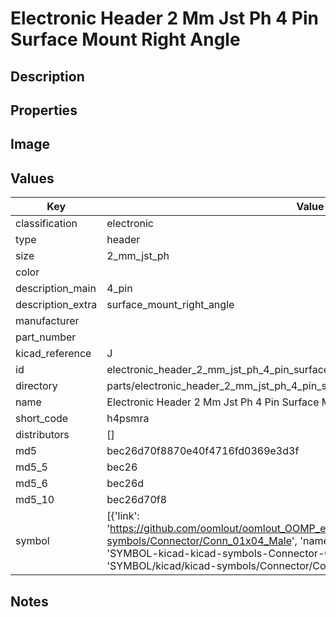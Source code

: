 # Electronic Header 2 Mm Jst Ph 4 Pin Surface Mount Right Angle

## Description

## Properties


## Image


## Values

| Key | Value |
| --- | --- |
| classification | electronic |
| type | header |
| size | 2_mm_jst_ph |
| color |  |
| description_main | 4_pin |
| description_extra | surface_mount_right_angle |
| manufacturer |  |
| part_number |  |
| kicad_reference | J |
| id | electronic_header_2_mm_jst_ph_4_pin_surface_mount_right_angle |
| directory | parts/electronic_header_2_mm_jst_ph_4_pin_surface_mount_right_angle |
| name | Electronic Header 2 Mm Jst Ph 4 Pin Surface Mount Right Angle |
| short_code | h4psmra |
| distributors | [] |
| md5 | bec26d70f8870e40f4716fd0369e3d3f |
| md5_5 | bec26 |
| md5_6 | bec26d |
| md5_10 | bec26d70f8 |
| symbol | [{'link': 'https://github.com/oomlout/oomlout_OOMP_eda_V2/tree/main/SYMBOL/kicad/kicad-symbols/Connector/Conn_01x04_Male', 'name': 'Connector : Conn_01x04_Male', 'id': 'SYMBOL-kicad-kicad-symbols-Connector-Conn_01x04_Male', 'directory': 'SYMBOL/kicad/kicad-symbols/Connector/Conn_01x04_Male/'}] |

## Notes

